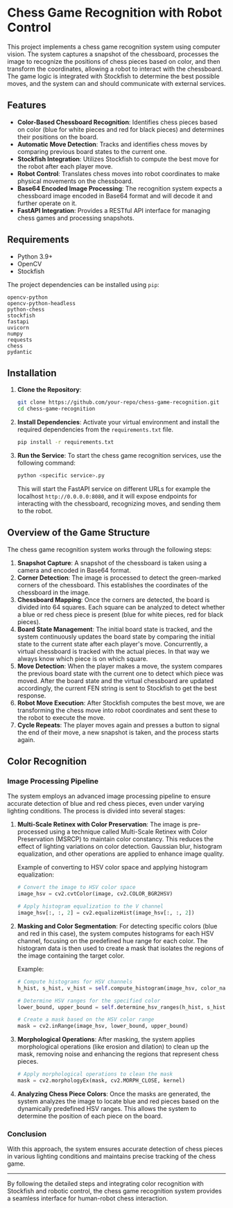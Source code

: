 # Chess Game Recognition with Robot Control

This project implements a chess game recognition system using computer vision. The system captures a snapshot of the chessboard, processes the image to recognize the positions of chess pieces based on color, and then transform the coordinates, allowing a robot to interact with the chessboard. The game logic is integrated with Stockfish to determine the best possible moves, and the system can and should communicate with external services.

## Features

- **Color-Based Chessboard Recognition**: Identifies chess pieces based on color (blue for white pieces and red for black pieces) and determines their positions on the board.
- **Automatic Move Detection**: Tracks and identifies chess moves by comparing previous board states to the current one.
- **Stockfish Integration**: Utilizes Stockfish to compute the best move for the robot after each player move.
- **Robot Control**: Translates chess moves into robot coordinates to make physical movements on the chessboard.
- **Base64 Encoded Image Processing**: The recognition system expects a chessboard image encoded in Base64 format and will decode it and further operate on it.
- **FastAPI Integration**: Provides a RESTful API interface for managing chess games and processing snapshots.

## Requirements

- Python 3.9+
- OpenCV
- Stockfish

The project dependencies can be installed using `pip`:

```
opencv-python
opencv-python-headless
python-chess
stockfish
fastapi
uvicorn
numpy
requests
chess
pydantic
```

## Installation

1. **Clone the Repository**:
   ```bash
   git clone https://github.com/your-repo/chess-game-recognition.git
   cd chess-game-recognition
   ```

2. **Install Dependencies**:
   Activate your virtual environment and install the required dependencies from the `requirements.txt` file.
   ```bash
   pip install -r requirements.txt
   ```

3. **Run the Service**:
   To start the chess game recognition services, use the following command:
   ```bash
   python <specific service>.py
   ```
   This will start the FastAPI service on different URLs for example the localhost `http://0.0.0.0:8080`, and it will expose endpoints for interacting with the chessboard, recognizing moves, and sending them to the robot.

## Overview of the Game Structure

The chess game recognition system works through the following steps:

1. **Snapshot Capture**: A snapshot of the chessboard is taken using a camera and encoded in Base64 format.
2. **Corner Detection**: The image is processed to detect the green-marked corners of the chessboard. This establishes the coordinates of the chessboard in the image.
3. **Chessboard Mapping**: Once the corners are detected, the board is divided into 64 squares. Each square can be analyzed to detect whether a blue or red chess piece is present (blue for white pieces, red for black pieces).
4. **Board State Management**: The initial board state is tracked, and the system continuously updates the board state by comparing the initial state to the current state after each player's move. Concurrently, a virtual chessboard is tracked with the actual pieces. In that way we always know which piece is on which square.
5. **Move Detection**: When the player makes a move, the system compares the previous board state with the current one to detect which piece was moved. After the board state and the virtual chessboard are updated accordingly, the current FEN string is sent to Stockfish to get the best response.
6. **Robot Move Execution**: After Stockfish computes the best move, we are transforming the chess move into robot coordinates and sent these to the robot to execute the move.
7. **Cycle Repeats**: The player moves again and presses a button to signal the end of their move, a new snapshot is taken, and the process starts again.

## Color Recognition

### Image Processing Pipeline

The system employs an advanced image processing pipeline to ensure accurate detection of blue and red chess pieces, even under varying lighting conditions. The process is divided into several stages:

1. **Multi-Scale Retinex with Color Preservation**:
   The image is pre-processed using a technique called Multi-Scale Retinex with Color Preservation (MSRCP) to maintain color constancy. This reduces the effect of lighting variations on color detection. Gaussian blur, histogram equalization, and other operations are applied to enhance image quality.
   
   Example of converting to HSV color space and applying histogram equalization:
   ```python
   # Convert the image to HSV color space
   image_hsv = cv2.cvtColor(image, cv2.COLOR_BGR2HSV)

   # Apply histogram equalization to the V channel
   image_hsv[:, :, 2] = cv2.equalizeHist(image_hsv[:, :, 2])
   ```

2. **Masking and Color Segmentation**:
   For detecting specific colors (blue and red in this case), the system computes histograms for each HSV channel, focusing on the predefined hue range for each color. The histogram data is then used to create a mask that isolates the regions of the image containing the target color.

   Example:
   ```python
   # Compute histograms for HSV channels
   h_hist, s_hist, v_hist = self.compute_histogram(image_hsv, color_name)

   # Determine HSV ranges for the specified color
   lower_bound, upper_bound = self.determine_hsv_ranges(h_hist, s_hist, v_hist, color_name)

   # Create a mask based on the HSV color range
   mask = cv2.inRange(image_hsv, lower_bound, upper_bound)
   ```

3. **Morphological Operations**:
   After masking, the system applies morphological operations (like erosion and dilation) to clean up the mask, removing noise and enhancing the regions that represent chess pieces.
   
   ```python
   # Apply morphological operations to clean the mask
   mask = cv2.morphologyEx(mask, cv2.MORPH_CLOSE, kernel)
   ```

4. **Analyzing Chess Piece Colors**:
   Once the masks are generated, the system analyzes the image to locate blue and red pieces based on the dynamically predefined HSV ranges. This allows the system to determine the position of each piece on the board.

### Conclusion

With this approach, the system ensures accurate detection of chess pieces in various lighting conditions and maintains precise tracking of the chess game.

---

By following the detailed steps and integrating color recognition with Stockfish and robotic control, the chess game recognition system provides a seamless interface for human-robot chess interaction.
